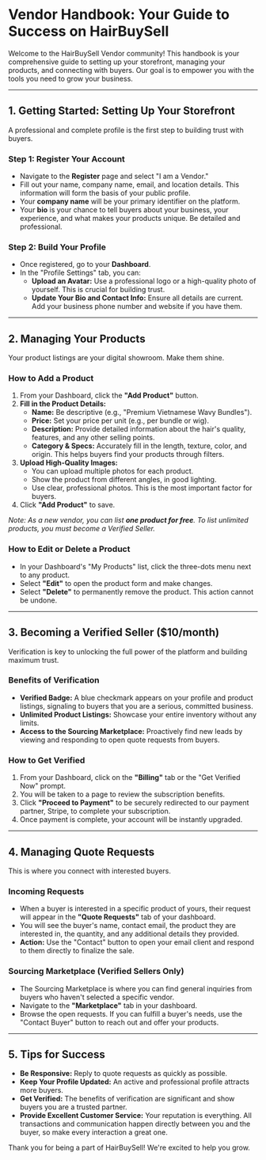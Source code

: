 # Vendor Handbook: Your Guide to Success on HairBuySell

Welcome to the HairBuySell Vendor community! This handbook is your comprehensive guide to setting up your storefront, managing your products, and connecting with buyers. Our goal is to empower you with the tools you need to grow your business.

---

## 1. Getting Started: Setting Up Your Storefront

A professional and complete profile is the first step to building trust with buyers.

### Step 1: Register Your Account
- Navigate to the **Register** page and select "I am a Vendor."
- Fill out your name, company name, email, and location details. This information will form the basis of your public profile.
- Your **company name** will be your primary identifier on the platform.
- Your **bio** is your chance to tell buyers about your business, your experience, and what makes your products unique. Be detailed and professional.

### Step 2: Build Your Profile
- Once registered, go to your **Dashboard**.
- In the "Profile Settings" tab, you can:
    - **Upload an Avatar:** Use a professional logo or a high-quality photo of yourself. This is crucial for building trust.
    - **Update Your Bio and Contact Info:** Ensure all details are current. Add your business phone number and website if you have them.

---

## 2. Managing Your Products

Your product listings are your digital showroom. Make them shine.

### How to Add a Product
1.  From your Dashboard, click the **"Add Product"** button.
2.  **Fill in the Product Details:**
    - **Name:** Be descriptive (e.g., "Premium Vietnamese Wavy Bundles").
    - **Price:** Set your price per unit (e.g., per bundle or wig).
    - **Description:** Provide detailed information about the hair's quality, features, and any other selling points.
    - **Category & Specs:** Accurately fill in the length, texture, color, and origin. This helps buyers find your products through filters.
3.  **Upload High-Quality Images:**
    - You can upload multiple photos for each product.
    - Show the product from different angles, in good lighting.
    - Use clear, professional photos. This is the most important factor for buyers.
4.  Click **"Add Product"** to save.

*Note: As a new vendor, you can list **one product for free**. To list unlimited products, you must become a Verified Seller.*

### How to Edit or Delete a Product
- In your Dashboard's "My Products" list, click the three-dots menu next to any product.
- Select **"Edit"** to open the product form and make changes.
- Select **"Delete"** to permanently remove the product. This action cannot be undone.

---

## 3. Becoming a Verified Seller ($10/month)

Verification is key to unlocking the full power of the platform and building maximum trust.

### Benefits of Verification
- **Verified Badge:** A blue checkmark appears on your profile and product listings, signaling to buyers that you are a serious, committed business.
- **Unlimited Product Listings:** Showcase your entire inventory without any limits.
- **Access to the Sourcing Marketplace:** Proactively find new leads by viewing and responding to open quote requests from buyers.

### How to Get Verified
1.  From your Dashboard, click on the **"Billing"** tab or the "Get Verified Now" prompt.
2.  You will be taken to a page to review the subscription benefits.
3.  Click **"Proceed to Payment"** to be securely redirected to our payment partner, Stripe, to complete your subscription.
4.  Once payment is complete, your account will be instantly upgraded.

---

## 4. Managing Quote Requests

This is where you connect with interested buyers.

### Incoming Requests
- When a buyer is interested in a specific product of yours, their request will appear in the **"Quote Requests"** tab of your dashboard.
- You will see the buyer's name, contact email, the product they are interested in, the quantity, and any additional details they provided.
- **Action:** Use the "Contact" button to open your email client and respond to them directly to finalize the sale.

### Sourcing Marketplace (Verified Sellers Only)
- The Sourcing Marketplace is where you can find general inquiries from buyers who haven't selected a specific vendor.
- Navigate to the **"Marketplace"** tab in your dashboard.
- Browse the open requests. If you can fulfill a buyer's needs, use the "Contact Buyer" button to reach out and offer your products.

---

## 5. Tips for Success

- **Be Responsive:** Reply to quote requests as quickly as possible.
- **Keep Your Profile Updated:** An active and professional profile attracts more buyers.
- **Get Verified:** The benefits of verification are significant and show buyers you are a trusted partner.
- **Provide Excellent Customer Service:** Your reputation is everything. All transactions and communication happen directly between you and the buyer, so make every interaction a great one.

Thank you for being a part of HairBuySell! We're excited to help you grow.
